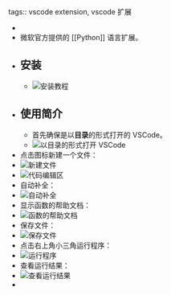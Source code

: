 tags:: vscode extension, vscode 扩展

-
- 微软官方提供的 [[Python]] 语言扩展。
- ## 安装
	- ![安装教程](../assets/image_1670154696487_0.png)
- ## 使用简介
	- 首先确保是以**目录**的形式打开的 VSCode。
	- ![以目录的形式打开 VSCode](../assets/image_1670155258891_0.png)
- 点击图标新建一个文件：
- ![新建文件](../assets/image_1670155333964_0.png)
- ![代码编辑区](../assets/image_1670155396343_0.png)
- 自动补全：
- ![自动补全](../assets/image_1670155481185_0.png)
- 显示函数的帮助文档：
- ![函数的帮助文档](../assets/image_1670155534515_0.png)
- 保存文件：
- ![保存文件](../assets/image_1670155642768_0.png)
- 点击右上角小三角运行程序：
- ![运行程序](../assets/image_1670155676684_0.png)
- 查看运行结果：
- ![查看运行结果](../assets/image_1670155738324_0.png)
-